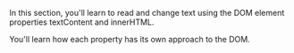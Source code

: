 In this section, you'll learn to read and change text using the DOM element properties textContent and innerHTML. 

You'll learn how each property has its own approach to the DOM.